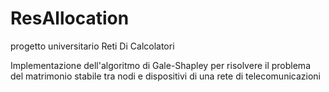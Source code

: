 # ResAllocation
progetto universitario Reti Di Calcolatori

Implementazione dell'algoritmo di Gale-Shapley per risolvere il problema del matrimonio stabile tra nodi e dispositivi di una rete di telecomunicazioni

